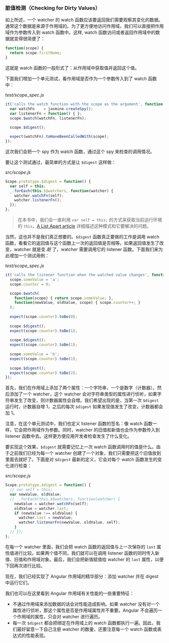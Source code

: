 ### 脏值检测（Checking for Dirty Values）

如上所述，一个 watcher 的 watch 函数应该要返回我们需要观察其变化的数据。通常这个数据是来源于作用域的。为了更方便地访问作用域，我们可以直接把作用域作为参数传入到 watch 函数中。这样, watch 函数访问或者返回作用域中的数据就变得很简便了：

```js
function(scope) {
  return scope.firstName;
}
```

这就是 watch 函数的一般形式了：从作用域中获取值并返回这个值。

下面我们增加一个单元测试，看作用域是否作为一个参数传入到了 watch 函数中：

_test/scope_spec.js_

```js
it('calls the watch function with the scope as the argument', function() {
  var watchFn    = jasmine.createSpy();
  var listenerFn = function() { };
  scope.$watch(watchFn, listenerFn);
 
  scope.$digest();

  expect(watchFn).toHaveBeenCalledWith(scope);
});
```

这次我们会把一个 spy 作为 watch 函数，通过这个 spy 来检查的调用情况。

要让这个测试通过，最简单的方式是让 `$digest` 这样做：

_src/scope.js_

```js
Scope.prototype.$digest = function() {
  var self = this;
  _.forEach(this.$$watchers, function(watcher) {
    watcher.watchFn(self);
    watcher.listenerFn();
  });
};
```

> 在本书中，我们会一直利用 `var self = this;` 的方式来获取当前运行环境的 `this`。[A List Apart article](https://alistapart.com/article/getoutbindingsituations/) 详细描述这种模式和它要解决的问题。

当然，这也并不是我们真正想要的。`$digest` 函数真正要做的工作是调用 watch 函数，看看它的返回值与这个函数上一次的返回值是否相等。如果返回值发生了改变，watcher 就是变 _脏_ 了，watcher 需要调用它的 listener 函数。下面我们来为此增加一个测试用例：

_test/scope_spec.js_

```js
it('calls the listener function when the watched value changes', function() {
  scope.someValue = 'a';
  scope.counter = 0;

  scope.$watch(
    function(scope) { return scope.someValue; },
    function(newValue, oldValue, scope) { scope.counter++; }
  );
  
  expect(scope.counter).toBe(0);
  
  scope.$digest();
  expect(scope.counter).toBe(1);
  
  scope.$digest();
  expect(scope.counter).toBe(1);
  
  scope.someValue = 'b';
  expect(scope.counter).toBe(1);
  
  scope.$digest();
  expect(scope.counter).toBe(2);
});
```

首先，我们在作用域上添加了两个属性：一个字符串，一个是数字（计数器）。然后添加了一个 watcher，这个 watcher 会对字符串类型的属性进行侦听，如果字符串发生了改变，则计数器属性会自增。我们希望出现的是，当第一次 `$digest` 运行时，计数器自增 1，之后的每次 `$digest` 如果发现值发生了改变，计数器都会加 1。

注意，在这个单元测试中，我们也定义 listener 函数的签名：像 watch 函数一样，它会把作用域作为参数。同时，watcher 的旧值和新值也会作为参数传入到 listener 函数中去。这样更方便应用开发者检查发生了什么变化。

要实现这个效果，`$digest` 就需要记忆上一次 watch 函数调用时的值是什么。由于之前我们已经为每一个 watcher 创建了一个对象，我们只需要把这个旧值放到里面去就好了。下面是对 `$digest` 最新的定义，它会对每个 watch 函数发生的变化进行检查：

_src/scope.js_

```js
Scope.prototype.$digest = function() {
  // var self = this;
  var newValue, oldValue;
  // _.forEach(this.$$watchers, function(watcher) {
    newValue = watcher.watchFn(self);
    oldValue = watcher.last;
    if (newValue !== oldValue) {
      watcher.last = newValue;
      watcher.listenerFn(newValue, oldValue, self);
    }
  // }); 
};
```

在每一个 watcher 里面，我们会把 watch 函数的返回值与上一次保存的 `last` 属性值进行比较。如果两个值不同，我们就可以在调用 listener 函数的同时传入新值、旧值和作用域对象。最后，我们会把新值赋值给 watcher 的 `last` 属性，以便下回再次进行比较。

现在，我们已经实现了 Angular 作用域的精华部分：添加 watcher 并在 digest 中运行它们。

我们也可以在这里看到 Angular 作用域有关性能的一些重要特征：

- 不通过作用域来添加数据的话会对性能造成影响。如果 watcher 没有对一个属性进行侦听，那这个属性是否是作用域属性并不重要。Angular 不会遍历一个作用域的属性，只会对 watcher 进行遍历。
- 每一次 `$digest` 都会把绑定在作用域上的 watch 函数都执行一遍。因此，我们最好留意一下自己注册 watcher 的数量，还要注意每一个 watch 函数或表达式的性能表现。